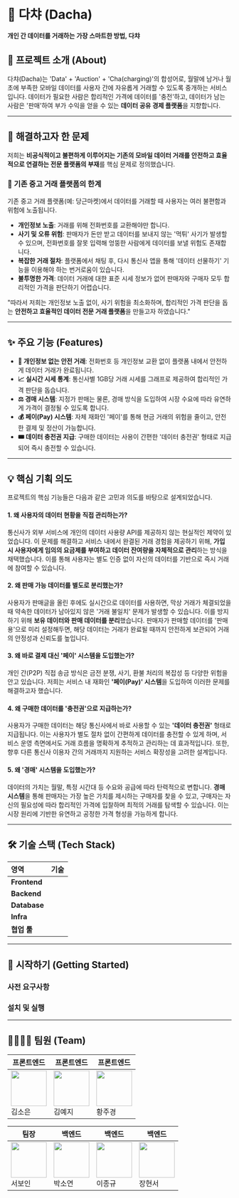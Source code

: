 # 📶 다챠 (Dacha)

**개인 간 데이터를 거래하는 가장 스마트한 방법, 다챠**

## 📖 프로젝트 소개 (About)

다챠(Dacha)는 'Data' + 'Auction' + 'Cha(charging)'의 합성어로, 월말에 남거나 월초에 부족한 모바일 데이터를 사용자 간에 자유롭게 거래할 수 있도록 중개하는 서비스입니다. 데이터가 필요한 사람은 합리적인 가격에 데이터를 '충전'하고, 데이터가 남는 사람은 '판매'하여 부가 수익을 얻을 수 있는 **데이터 공유 경제 플랫폼**을 지향합니다.

-----

## 🤔 해결하고자 한 문제

저희는 **비공식적이고 불편하게 이루어지는 기존의 모바일 데이터 거래를 안전하고 효율적으로 연결하는 전문 플랫폼의 부재**를 핵심 문제로 정의했습니다.

### 🚫 기존 중고 거래 플랫폼의 한계

기존 중고 거래 플랫폼(예: 당근마켓)에서 데이터를 거래할 때 사용자는 여러 불편함과 위험에 노출됩니다.

  * **개인정보 노출**: 거래를 위해 전화번호를 교환해야만 합니다.
  * **사기 및 오류 위험**: 판매자가 돈만 받고 데이터를 보내지 않는 '먹튀' 사기가 발생할 수 있으며, 전화번호를 잘못 입력해 엉뚱한 사람에게 데이터를 보낼 위험도 존재합니다.
  * **복잡한 거래 절차**: 플랫폼에서 채팅 후, 다시 통신사 앱을 통해 '데이터 선물하기' 기능을 이용해야 하는 번거로움이 있습니다.
  * **불투명한 가격**: 데이터 거래에 대한 표준 시세 정보가 없어 판매자와 구매자 모두 합리적인 가격을 판단하기 어렵습니다.

"따라서 저희는 개인정보 노출 없이, 사기 위험을 최소화하며, 합리적인 가격 판단을 돕는 **안전하고 효율적인 데이터 전문 거래 플랫폼**을 만들고자 하였습니다."

-----

## ✨ 주요 기능 (Features)

  * **🔐 개인정보 없는 안전 거래**: 전화번호 등 개인정보 교환 없이 플랫폼 내에서 안전하게 데이터 거래가 완료됩니다.
  * **📈 실시간 시세 통계**: 통신사별 1GB당 거래 시세를 그래프로 제공하여 합리적인 가격 판단을 돕습니다.
  * **⚖️ 경매 시스템**: 지정가 판매는 물론, 경매 방식을 도입하여 시장 수요에 따라 유연하게 가격이 결정될 수 있도록 합니다.
  * **💰 페이(Pay) 시스템**: 자체 재화인 '페이'를 통해 현금 거래의 위험을 줄이고, 안전한 결제 및 정산이 가능합니다.
  * **🎟️ 데이터 충전권 지급**: 구매한 데이터는 사용이 간편한 '데이터 충전권' 형태로 지급되어 즉시 충전할 수 있습니다.

-----

## 💡 핵심 기획 의도

프로젝트의 핵심 기능들은 다음과 같은 고민과 의도를 바탕으로 설계되었습니다.

#### **1. 왜 사용자의 데이터 현황을 직접 관리하는가?**

통신사가 외부 서비스에 개인의 데이터 사용량 API를 제공하지 않는 현실적인 제약이 있었습니다. 이 문제를 해결하고 서비스 내에서 완결된 거래 경험을 제공하기 위해, **가입 시 사용자에게 임의의 요금제를 부여하고 데이터 잔여량을 자체적으로 관리**하는 방식을 채택했습니다. 이를 통해 사용자는 별도 인증 없이 자신의 데이터를 기반으로 즉시 거래에 참여할 수 있습니다.

#### **2. 왜 판매 가능 데이터를 별도로 분리했는가?**

사용자가 판매글을 올린 후에도 실시간으로 데이터를 사용하면, 막상 거래가 체결되었을 때 약속한 데이터가 남아있지 않은 '거래 불일치' 문제가 발생할 수 있습니다. 이를 방지하기 위해 **보유 데이터와 판매 데이터를 분리**했습니다. 판매자가 판매할 데이터를 '판매용'으로 미리 설정해두면, 해당 데이터는 거래가 완료될 때까지 안전하게 보관되어 거래의 안정성과 신뢰도를 높입니다.

#### **3. 왜 바로 결제 대신 '페이' 시스템을 도입했는가?**

개인 간(P2P) 직접 송금 방식은 금전 분쟁, 사기, 환불 처리의 복잡성 등 다양한 위험을 안고 있습니다. 저희는 서비스 내 재화인 **'페이(Pay)' 시스템**을 도입하여 이러한 문제를 해결하고자 했습니다.


#### **4. 왜 구매한 데이터를 '충전권'으로 지급하는가?**

사용자가 구매한 데이터는 해당 통신사에서 바로 사용할 수 있는 **'데이터 충전권'** 형태로 지급됩니다. 이는 사용자가 별도 절차 없이 간편하게 데이터를 충전할 수 있게 하며, 서비스 운영 측면에서도 거래 흐름을 명확하게 추적하고 관리하는 데 효과적입니다. 또한, 향후 다른 통신사 이용자 간의 거래까지 지원하는 서비스 확장성을 고려한 설계입니다.

#### **5. 왜 '경매' 시스템을 도입했는가?**

데이터의 가치는 월말, 특정 시간대 등 수요와 공급에 따라 탄력적으로 변합니다. **경매 시스템**을 통해 판매자는 가장 높은 가치를 제시하는 구매자를 찾을 수 있고, 구매자는 자신의 필요성에 따라 합리적인 가격에 입찰하며 최적의 거래를 탐색할 수 있습니다. 이는 시장 원리에 기반한 유연하고 공정한 가격 형성을 가능하게 합니다.

-----

## 🛠️ 기술 스택 (Tech Stack)

| 영역 | 기술 |
| :--- | :--- |
| **Frontend** | |
| **Backend** | |
| **Database** | |
| **Infra** | |
| **협업 툴** | |

-----

## 🚀 시작하기 (Getting Started)

### 사전 요구사항

### 설치 및 실행

-----

## 👨‍👩‍👧‍👦 팀원 (Team)

| 프론트엔드 | 프론트엔드 | 프론트엔드 |
|------------|------------|------------|
|  <img src="https://github.com/nue-os.png" width="80"/> <br/>김소은 | <img src="https://github.com/yeji424.png" width="80"/> <br/>김예지 | <img src="https://github.com/H-JuKyung.png" width="80"/> <br/>황주경 |

| 팀장 | 백엔드 | 백엔드 | 백엔드 |
|--------|--------|--------|--------|
| <img src="https://github.com/sbi1024.png" width="80"/> <br/>서보인 | <img src="https://github.com/so-yeon1.png" width="80"/> <br/>박소연 | <img src="https://github.com/jklee3409.png" width="80"/> <br/>이종규 | <img src="https://github.com/Jang-GO.png" width="80"/> <br/>장현서 |
